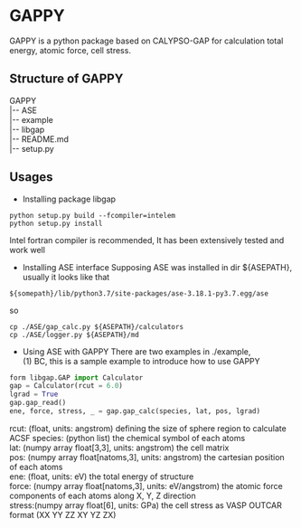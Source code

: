 # GAPPY
GAPPY is a python package based on CALYPSO-GAP for calculation total energy, atomic force, cell stress.
## Structure of GAPPY
GAPPY  
|-- ASE   
|-- example    
|-- libgap   
|-- README.md    
|-- setup.py   
  

## Usages
* Installing package libgap
```shell
python setup.py build --fcompiler=intelem
python setup.py install
```
Intel fortran compiler is recommended, It has been extensively tested and work well
* Installing ASE interface
Supposing ASE was installed in dir ${ASEPATH}, usually it looks like that
```shell
${somepath}/lib/python3.7/site-packages/ase-3.18.1-py3.7.egg/ase
```
so
```shell
cp ./ASE/gap_calc.py ${ASEPATH}/calculators
cp ./ASE/logger.py ${ASEPATH}/md
```
* Using ASE with GAPPY
There are two examples in ./example,  
(1) BC, this is a sample example to introduce how to use GAPPY
```python
form libgap.GAP import Calculator
gap = Calculator(rcut = 6.0)
lgrad = True
gap.gap_read()
ene, force, stress, _ = gap.gap_calc(species, lat, pos, lgrad)
```
rcut: (float, units: angstrom) defining the size of sphere region to calculate ACSF
species: (python list) the chemical symbol of each atoms  
lat: (numpy array float[3,3], units: angstrom) the cell matrix   
pos: (numpy array float[natoms,3], units: angstrom) the cartesian position of each atoms   
ene: (float, units: eV) the total energy of structure  
force: (numpy array float[natoms,3], units: eV/angstrom) the atomic force components of each atoms along X, Y, Z direction  
stress:(numpy array float[6], units: GPa) the cell stress as VASP OUTCAR format (XX YY ZZ XY YZ  ZX)  



